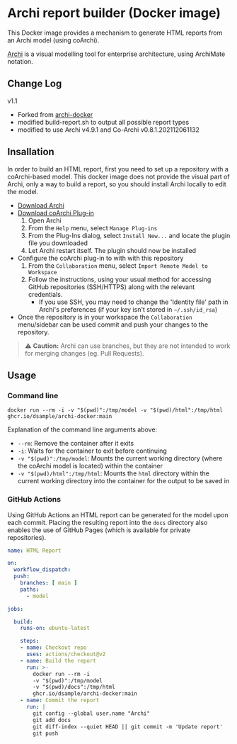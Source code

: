# Archi report builder (Docker image)

This Docker image provides a mechanism to generate HTML reports from an Archi model (using coArchi).

[Archi](https://www.archimatetool.com) is a visual modelling tool for enterprise architecture, using ArchiMate notation.

## Change Log

v1.1
- Forked from [archi-docker](https://github.com/users/dsample/packages/container/package/archi-docker)
- modified build-report.sh to output all possible report types
- modified to use Archi v4.9.1 and Co-Archi v0.8.1.202112061132


## Insallation

In order to build an HTML report, first you need to set up a repository with a coArchi-based model. This docker image does not provide the visual part of Archi, only a way to build a report, so you should install Archi locally to edit the model.

* [Download Archi][archi]
* [Download coArchi Plug-in][archi plugins]
  1. Open Archi
  2. From the `Help` menu, select `Manage Plug-ins`
  3. From the Plug-Ins dialog, select `Install New...` and locate the plugin file you downloaded
  4. Let Archi restart itself. The plugin should now be installed
* Configure the coArchi plug-in to with with this repository
  1. From the `Collaboration` menu, select `Import Remote Model to Workspace`
  2. Follow the instructions, using your usual method for accessing GitHub repositories (SSH/HTTPS) along with the relevant credentials.
     * If you use SSH, you may need to change the 'Identity file' path in Archi's preferences (if your key isn't stored in `~/.ssh/id_rsa`)
* Once the repository is in your workspace the `Collaboration` menu/sidebar can be used commit and push your changes to the repository.

> ⚠️ **Caution:** Archi can use branches, but they are not intended to work for merging changes (eg. Pull Requests).

## Usage

### Command line

```shell
docker run --rm -i -v "$(pwd)":/tmp/model -v "$(pwd)/html":/tmp/html ghcr.io/dsample/archi-docker:main
```

Explanation of the command line arguments above:

* `--rm`: Remove the container after it exits
* `-i`: Waits for the container to exit before continuing
* `-v "$(pwd)":/tmp/model`: Mounts the current working directory (where the coArchi model is located) within the container
* `-v "$(pwd)/html":/tmp/html`: Mounts the `html` directory within the current working directory into the container for the output to be saved in

### GitHub Actions

Using GitHub Actions an HTML report can be generated for the model upon each commit. Placing the resulting report into the `docs` directory also enables the use of GitHub Pages (which is available for private repositories).

```yaml
name: HTML Report

on:
  workflow_dispatch:
  push:
    branches: [ main ]
    paths: 
      - model

jobs:

  build:
    runs-on: ubuntu-latest

    steps:
    - name: Checkout repo
      uses: actions/checkout@v2
    - name: Build the report
      run: >-
        docker run --rm -i
        -v "$(pwd)":/tmp/model
        -v "$(pwd)/docs":/tmp/html
        ghcr.io/dsample/archi-docker:main
    - name: Commit the report
      run: |
        git config --global user.name "Archi"
        git add docs
        git diff-index --quiet HEAD || git commit -m 'Update report'
        git push
```

[archi]: https://www.archimatetool.com/download/
[archi plugins]: https://www.archimatetool.com/plugins/
